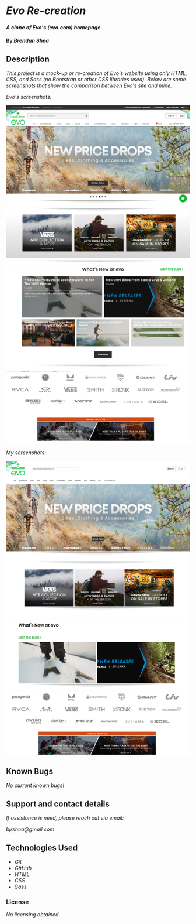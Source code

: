 # _Evo Re-creation_

#### _A clone of Evo's (evo.com) homepage._

#### By _**Brendan Shea**_

## Description

_This project is a mock-up or re-creation of Evo's website using only HTML, CSS, and Sass (no Bootstrap or other CSS libraries used). Below are some screenshots that show the comparison between Evo's site and mine._

_Evo's screenshots:_

![alt text](img/evomockup1.png "1st screenshot of Evo's website.")
![alt text](img/evomockup2.png "2nd screenshot of Evo's website.")
![alt text](img/evomockup3.png "3rd screenshot of Evo's website.")
![alt text](img/evomockup4.png "4th screenshot of Evo's website.")

_My screenshots:_

![alt text](img/mymockup1.png "1st screenshot of my website.")
![alt text](img/mymockup2.png "2nd screenshot of my website.")
![alt text](img/mymockup3.png "3rd screenshot of my website.")
![alt text](img/mymockup4.png "4th screenshot of my website.")

## Known Bugs

_No current known bugs!_

## Support and contact details

_If assistance is need, please reach out via email:_

_bjrshea@gmail.com_

## Technologies Used

* _Git_
* _GitHub_
* _HTML_
* _CSS_
* _Sass_

### License

*No licensing obtained.*
